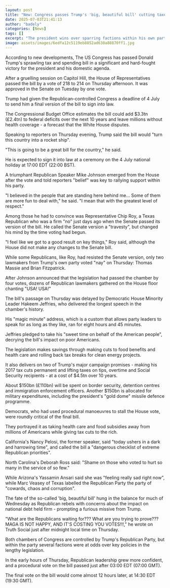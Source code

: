 ```yaml
---
layout: post
title: "New: Congress passes Trump's 'big, beautiful bill' cutting taxes and spending"
date: 2025-07-03T21:41:13
author: "badely"
categories: [News]
tags: []
excerpt: "The president wins over sparring factions within his own party to get the bill passed after months of wrangling."
image: assets/images/6edfa12c5119eb8852ad638a88870ff1.jpg
---
```


According to new developments, The US Congress has passed Donald Trump's sprawling tax and spending bill in a significant and hard-fought victory for the president and his domestic agenda.

After a gruelling session on Capitol Hill, the House of Representatives passed the bill by a vote of 218 to 214 on Thursday afternoon. It was approved in the Senate on Tuesday by one vote.   

Trump had given the Republican-controlled Congress a deadline of 4 July to send him a final version of the bill to sign into law.

The Congressional Budget Office estimates the bill could add $3.3tn (£2.4tn)  to federal deficits over the next 10 years and leave millions without health coverage - a forecast that the White House disputes.

Speaking to reporters on Thursday evening, Trump said the bill would "turn this country into a rocket ship".

"This is going to be a great bill for the country," he said.

He is expected to sign it into law at a ceremony on the 4 July national holiday at 17:00 EDT (22:00 BST).

A triumphant Republican Speaker Mike Johnson emerged from the House after the vote and told reporters "belief" was key to rallying support within his party.

"I believed in the people that are standing here behind me... Some of them are more fun to deal with," he said. "I mean that with the greatest level of respect."

Among those he had to convince was Representative Chip Roy, a Texas Republican who was a firm "no" just days ago when the Senate passed its version of the bill. He called the Senate version a "travesty", but changed his mind by the time voting had begun.

"I feel like we got to a good result on key things," Roy said, although the House did not make any changes to the Senate bill.

While some  Republicans, like Roy, had resisted the Senate version, only two lawmakers from Trump's own party voted "nay" on Thursday: Thomas Massie and Brian Fitzpatrick.

After Johnson announced that the legislation had passed the chamber by four votes, dozens of Republican lawmakers gathered on the House floor chanting "USA! USA!"

The bill's passage on Thursday was delayed by Democratic House Minority Leader Hakeem Jeffries, who delivered the longest speech in the chamber's history.

His "magic minute" address, which is a custom that allows party leaders to speak for as long as they like, ran for eight hours and 45 minutes.

Jeffries pledged to take his "sweet time on behalf of the American people", decrying  the bill's impact on poor Americans.

The legislation makes savings through making cuts to food benefits and health care and rolling back tax breaks for clean energy projects.

It also delivers on two of Trump's major campaign promises - making his 2017 tax cuts permanent and lifting taxes on tips, overtime and Social Security recipients - at a cost of $4.5tn over 10 years.

About $150bn (£110bn) will be spent on border security, detention centres and immigration enforcement officers. Another $150bn is allocated for military expenditures, including the president's "gold dome" missile defence programme.

Democrats, who had used procedural manoeuvres to stall the House vote, were roundly critical of the final bill. 

They portrayed it as taking health care and food subsidies away from millions of Americans while giving tax cuts to the rich.

California's Nancy Pelosi, the former speaker, said "today ushers in a dark and harrowing time", and called the bill a "dangerous checklist of extreme Republican priorities". 

North Carolina's Deborah Ross said: "Shame on those who voted to hurt so many in the service of so few."

While Arizona's Yassamin Ansari said she was "feeling really sad right now", while Marc Veasey of Texas labelled the Republican Party the party of "cowards, chaos and corruption".

The fate of the so-called 'big, beautiful bill' hung in the balance for much of Wednesday as Republican rebels with concerns about the impact on national debt held firm - prompting a furious missive from Trump.

"What are the Republicans waiting for??? What are you trying to prove??? MAGA IS NOT HAPPY, AND IT'S COSTING YOU VOTES!!!," he wrote on Truth Social just after midnight local time on Thursday.

Both chambers of Congress are controlled by Trump's Republican Party, but within the party several factions were at odds over key policies in the lengthy legislation. 

In the early hours of Thursday, Republican leadership grew more confident, and a procedural vote on the bill passed just after 03:00 EDT (07:00 GMT).

The final vote on the bill would come almost 12 hours later, at 14:30 EDT (19:30 GMT). 

